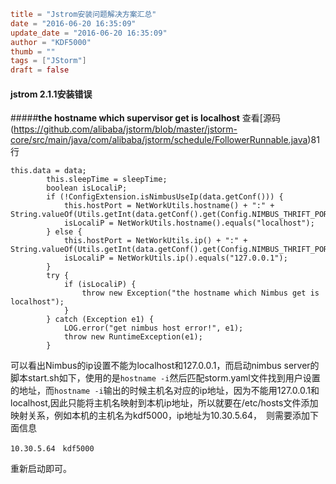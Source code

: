 ```toml
title = "Jstrom安装问题解决方案汇总"
date = "2016-06-20 16:35:09"
update_date = "2016-06-20 16:35:09"
author = "KDF5000"
thumb = ""
tags = ["JStorm"]
draft = false
```
#### jstrom 2.1.1安装错误
#####**the hostname which  supervisor get is localhost**
查看[源码(https://github.com/alibaba/jstorm/blob/master/jstorm-core/src/main/java/com/alibaba/jstorm/schedule/FollowerRunnable.java)81行
```
this.data = data;
        this.sleepTime = sleepTime;
        boolean isLocaliP;
        if (!ConfigExtension.isNimbusUseIp(data.getConf())) {
            this.hostPort = NetWorkUtils.hostname() + ":" + String.valueOf(Utils.getInt(data.getConf().get(Config.NIMBUS_THRIFT_PORT)));
            isLocaliP = NetWorkUtils.hostname().equals("localhost");
        } else {
            this.hostPort = NetWorkUtils.ip() + ":" + String.valueOf(Utils.getInt(data.getConf().get(Config.NIMBUS_THRIFT_PORT)));
            isLocaliP = NetWorkUtils.ip().equals("127.0.0.1");
        }
        try {
            if (isLocaliP) {
                throw new Exception("the hostname which Nimbus get is localhost");
            }
        } catch (Exception e1) {
            LOG.error("get nimbus host error!", e1);
            throw new RuntimeException(e1);
        }
```
可以看出Nimbus的ip设置不能为localhost和127.0.0.1，而启动nimbus server的脚本start.sh如下，使用的是`hostname -i`然后匹配storm.yaml文件找到用户设置的地址，而`hostname -i`输出的时候主机名对应的ip地址，因为不能用127.0.0.1和localhost,因此只能将主机名映射到本机ip地址，所以就要在/etc/hosts文件添加映射关系，例如本机的主机名为kdf5000，ip地址为10.30.5.64，　则需要添加下面信息
```
10.30.5.64　kdf5000
```
重新启动即可。
